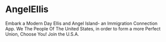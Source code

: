 # AngelEllis
Embark a Modern Day Ellis and Angel Island- an Immigration Connection App. We The People Of The United States, in order to form a more Perfect Union, Choose You! Join the U.S.A.
